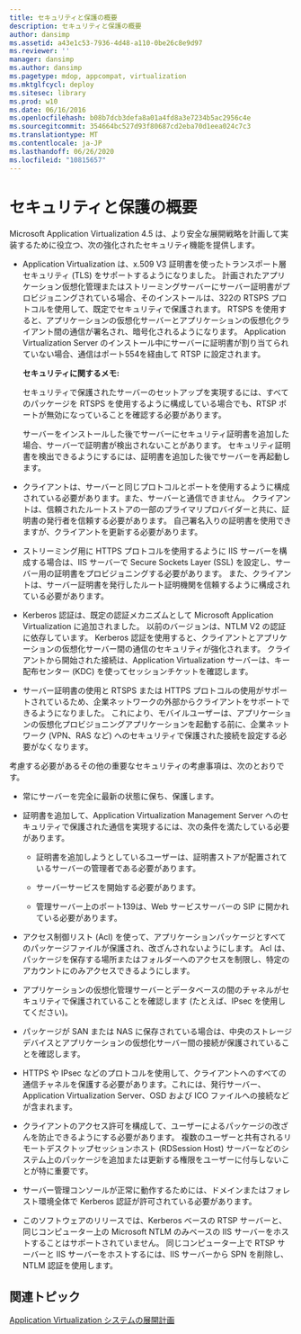 ```yaml
---
title: セキュリティと保護の概要
description: セキュリティと保護の概要
author: dansimp
ms.assetid: a43e1c53-7936-4d48-a110-0be26c8e9d97
ms.reviewer: ''
manager: dansimp
ms.author: dansimp
ms.pagetype: mdop, appcompat, virtualization
ms.mktglfcycl: deploy
ms.sitesec: library
ms.prod: w10
ms.date: 06/16/2016
ms.openlocfilehash: b08b7dcb3defa8a01a4fd8a3e7234b5ac2956c4e
ms.sourcegitcommit: 354664bc527d93f80687cd2eba70d1eea024c7c3
ms.translationtype: MT
ms.contentlocale: ja-JP
ms.lasthandoff: 06/26/2020
ms.locfileid: "10815657"
---
```

# セキュリティと保護の概要


Microsoft Application Virtualization 4.5 は、より安全な展開戦略を計画して実装するために役立つ、次の強化されたセキュリティ機能を提供します。

-   Application Virtualization は、x.509 V3 証明書を使ったトランスポート層セキュリティ (TLS) をサポートするようになりました。 計画されたアプリケーション仮想化管理またはストリーミングサーバーにサーバー証明書がプロビジョニングされている場合、そのインストールは、322の RTSPS プロトコルを使用して、既定でセキュリティで保護されます。 RTSPS を使用すると、アプリケーションの仮想化サーバーとアプリケーションの仮想化クライアント間の通信が署名され、暗号化されるようになります。 Application Virtualization Server のインストール中にサーバーに証明書が割り当てられていない場合、通信はポート554を経由して RTSP に設定されます。

    **セキュリティに関するメモ:**

    セキュリティで保護されたサーバーのセットアップを実現するには、すべてのパッケージを RTSPS を使用するように構成している場合でも、RTSP ポートが無効になっていることを確認する必要があります。

    サーバーをインストールした後でサーバーにセキュリティ証明書を追加した場合、サーバーで証明書が検出されないことがあります。 セキュリティ証明書を検出できるようにするには、証明書を追加した後でサーバーを再起動します。

-   クライアントは、サーバーと同じプロトコルとポートを使用するように構成されている必要があります。また、サーバーと通信できません。 クライアントは、信頼されたルートストアの一部のプライマリプロバイダーと共に、証明書の発行者を信頼する必要があります。 自己署名入りの証明書を使用できますが、クライアントを更新する必要があります。

-   ストリーミング用に HTTPS プロトコルを使用するように IIS サーバーを構成する場合は、IIS サーバーで Secure Sockets Layer (SSL) を設定し、サーバー用の証明書をプロビジョニングする必要があります。 また、クライアントは、サーバー証明書を発行したルート証明機関を信頼するように構成されている必要があります。

-   Kerberos 認証は、既定の認証メカニズムとして Microsoft Application Virtualization に追加されました。 以前のバージョンは、NTLM V2 の認証に依存しています。 Kerberos 認証を使用すると、クライアントとアプリケーションの仮想化サーバー間の通信のセキュリティが強化されます。 クライアントから開始された接続は、Application Virtualization サーバーは、キー配布センター (KDC) を使ってセッションチケットを確認します。

-   サーバー証明書の使用と RTSPS または HTTPS プロトコルの使用がサポートされているため、企業ネットワークの外部からクライアントをサポートできるようになりました。 これにより、モバイルユーザーは、アプリケーションの仮想化プロビジョニングアプリケーションを起動する前に、企業ネットワーク (VPN、RAS など) へのセキュリティで保護された接続を設定する必要がなくなります。

考慮する必要があるその他の重要なセキュリティの考慮事項は、次のとおりです。

-   常にサーバーを完全に最新の状態に保ち、保護します。

-   証明書を追加して、Application Virtualization Management Server へのセキュリティで保護された通信を実現するには、次の条件を満たしている必要があります。

    -   証明書を追加しようとしているユーザーは、証明書ストアが配置されているサーバーの管理者である必要があります。

    -   サーバーサービスを開始する必要があります。

    -   管理サーバー上のポート139は、Web サービスサーバーの SIP に開かれている必要があります。

-   アクセス制御リスト (Acl) を使って、アプリケーションパッケージとすべてのパッケージファイルが保護され、改ざんされないようにします。 Acl は、パッケージを保存する場所またはフォルダーへのアクセスを制限し、特定のアカウントにのみアクセスできるようにします。

-   アプリケーションの仮想化管理サーバーとデータベースの間のチャネルがセキュリティで保護されていることを確認します (たとえば、IPsec を使用してください)。

-   パッケージが SAN または NAS に保存されている場合は、中央のストレージデバイスとアプリケーションの仮想化サーバー間の接続が保護されていることを確認します。

-   HTTPS や IPsec などのプロトコルを使用して、クライアントへのすべての通信チャネルを保護する必要があります。これには、発行サーバー、Application Virtualization Server、OSD および ICO ファイルへの接続などが含まれます。 

-   クライアントのアクセス許可を構成して、ユーザーによるパッケージの改ざんを防止できるようにする必要があります。 複数のユーザーと共有されるリモートデスクトップセッションホスト (RDSession Host) サーバーなどのシステム上のパッケージを追加または更新する権限をユーザーに付与しないことが特に重要です。

-   サーバー管理コンソールが正常に動作するためには、ドメインまたはフォレスト環境全体で Kerberos 認証が許可されている必要があります。

-   このソフトウェアのリリースでは、Kerberos ベースの RTSP サーバーと、同じコンピューター上の Microsoft NTLM のみベースの IIS サーバーをホストすることはサポートされていません。 同じコンピューター上で RTSP サーバーと IIS サーバーをホストするには、IIS サーバーから SPN を削除し、NTLM 認証を使用します。

## 関連トピック


[Application Virtualization システムの展開計画](planning-for-application-virtualization-system-deployment.md)

 

 





